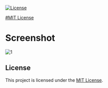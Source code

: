 [![License](https://img.shields.io/badge/license-MIT-blue.svg)](LICENSE)

[#MIT License](LICENSE)

# Screenshot

![1](https://www.producerspot.com/wp-content/uploads/2022/07/FL-Studio-21-New-Features.jpg)

## License

This project is licensed under the [MIT License](LICENSE).


